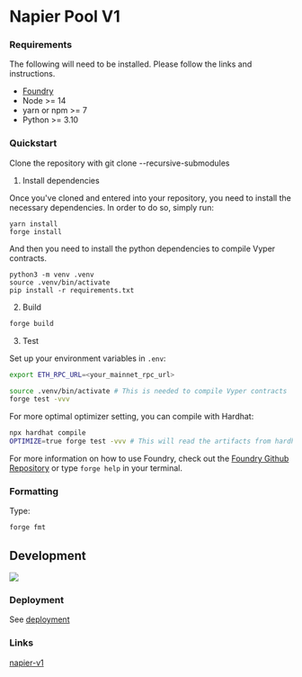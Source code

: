 # Napier Pool V1

### Requirements

The following will need to be installed. Please follow the links and instructions.

- [Foundry](https://github.com/foundry-rs/foundry)
- Node >= 14
- yarn or npm >= 7
- Python >= 3.10

### Quickstart

Clone the repository with git clone --recursive-submodules

1. Install dependencies

Once you've cloned and entered into your repository, you need to install the necessary dependencies. In order to do so, simply run:

```shell
yarn install
forge install
```

And then you need to install the python dependencies to compile Vyper contracts.

```shell
python3 -m venv .venv
source .venv/bin/activate
pip install -r requirements.txt
```

2. Build

```bash
forge build
```

3. Test

Set up your environment variables in `.env`:

```bash
export ETH_RPC_URL=<your_mainnet_rpc_url>
```

```bash
source .venv/bin/activate # This is needed to compile Vyper contracts
forge test -vvv
```

For more optimal optimizer setting, you can compile with Hardhat:

```bash
npx hardhat compile
OPTIMIZE=true forge test -vvv # This will read the artifacts from hardhat with FFI and run the tests
```

For more information on how to use Foundry, check out the [Foundry Github Repository](https://github.com/foundry-rs/foundry/tree/master/forge) or type `forge help` in your terminal.

### Formatting

Type:

```bash
forge fmt
```

## Development

![](.github/assets/diagram.svg)

### Deployment

See [deployment](./deployment.md)

### Links

[napier-v1](https://github.com/Napier-Lab/napier-v1/tree/main)
